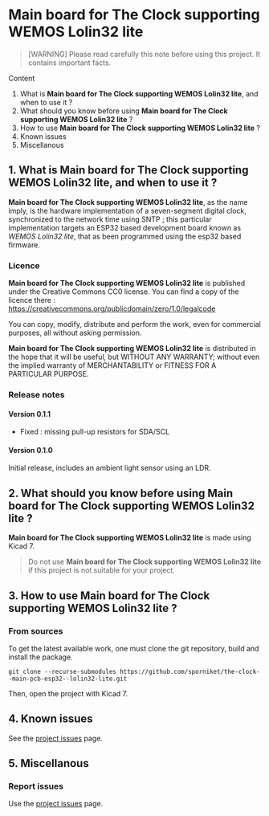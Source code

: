# Main board for The Clock supporting WEMOS Lolin32 lite

> [WARNING] Please read carefully this note before using this project. It contains important facts.

Content

1. What is **Main board for The Clock supporting WEMOS Lolin32 lite**, and when to use it ?
2. What should you know before using **Main board for The Clock supporting WEMOS Lolin32 lite** ?
3. How to use **Main board for The Clock supporting WEMOS Lolin32 lite** ?
4. Known issues
5. Miscellanous

## 1. What is **Main board for The Clock supporting WEMOS Lolin32 lite**, and when to use it ?

**Main board for The Clock supporting WEMOS Lolin32 lite**, as the name imply, is the hardware implementation of a seven-segment digital clock, synchronized to the network time using SNTP ; this particular implementation targets an ESP32 based development board known as _WEMOS Lolin32 lite_, that as been programmed using the esp32 based firmware.


### Licence

**Main board for The Clock supporting WEMOS Lolin32 lite** is published under the Creative Commons CC0 license. You can find a copy of the licence there : https://creativecommons.org/publicdomain/zero/1.0/legalcode

You can copy, modify, distribute and perform the work, even for commercial purposes, all without asking permission.

**Main board for The Clock supporting WEMOS Lolin32 lite** is distributed in the hope that it will be useful, but WITHOUT ANY WARRANTY; without even the implied warranty of MERCHANTABILITY or FITNESS FOR A PARTICULAR PURPOSE.

### Release notes

#### Version 0.1.1

* Fixed : missing pull-up resistors for SDA/SCL

#### Version 0.1.0

Initial release, includes an ambient light sensor using an LDR.

## 2. What should you know before using **Main board for The Clock supporting WEMOS Lolin32 lite** ?

**Main board for The Clock supporting WEMOS Lolin32 lite** is made using Kicad 7.

> Do not use **Main board for The Clock supporting WEMOS Lolin32 lite** if this project is not suitable for your project.

## 3. How to use **Main board for The Clock supporting WEMOS Lolin32 lite** ?

### From sources

To get the latest available work, one must clone the git repository, build and install the package.

	git clone --recurse-submodules https://github.com/sporniket/the-clock--main-pcb-esp32--lolin32-lite.git

Then, open the project with Kicad 7.

## 4. Known issues
See the [project issues](https://github.com/sporniket/the-clock--main-pcb-esp32--lolin32-lite/issues) page.

## 5. Miscellanous

### Report issues
Use the [project issues](https://github.com/sporniket/the-clock--main-pcb-esp32--lolin32-lite/issues) page.
